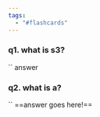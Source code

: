 ```yaml
---
tags:
  - "#flashcards"
---
```


### q1. what is s3?
``
answer

### q2. what is a?
``
==answer goes here!==



